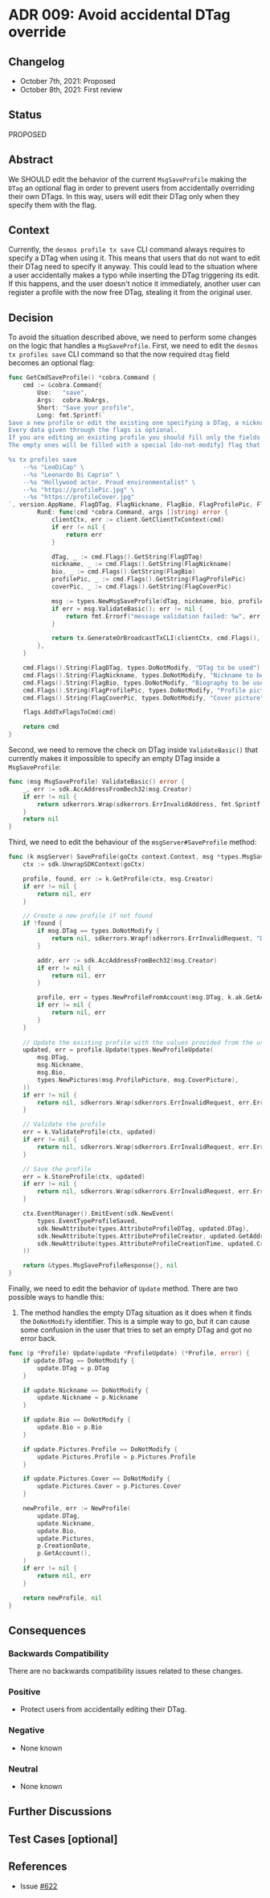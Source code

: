 # ADR 009: Avoid accidental DTag override

## Changelog

- October 7th, 2021: Proposed
- October 8th, 2021: First review

## Status

PROPOSED

## Abstract

We SHOULD edit the behavior of the current `MsgSaveProfile` making the `DTag` an optional flag
in order to prevent users from accidentally overriding their own DTags. In this way, users will edit
their DTag only when they specify them with the flag.


## Context

Currently, the `desmos profile tx save` CLI command always requires to specify a DTag when using it. This means that
users that do not want to edit their DTag need to specify it anyway. This could lead to the situation where a user 
accidentally makes a typo while inserting the DTag triggering its edit. If this happens, and the user doesn't notice it 
immediately, another user can register a profile with the now free DTag, stealing it from the original user.

## Decision

To avoid the situation described above, we need to perform some changes on the logic that handles a `MsgSaveProfile`.
First, we need to edit the `desmos tx profiles save` CLI command so that the now required `dtag` field becomes 
an optional flag:
```go
func GetCmdSaveProfile() *cobra.Command {
	cmd := &cobra.Command{
		Use:   "save",
		Args:  cobra.NoArgs,
		Short: "Save your profile",
		Long: fmt.Sprintf(`
Save a new profile or edit the existing one specifying a DTag, a nickname, biography, profile picture and cover picture.
Every data given through the flags is optional.
If you are editing an existing profile you should fill only the fields that you want to edit.
The empty ones will be filled with a special [do-not-modify] flag that tells the system to not edit them.

%s tx profiles save 
    --%s "LeoDiCap" \
	--%s "Leonardo Di Caprio" \
	--%s "Hollywood actor. Proud environmentalist" \
	--%s "https://profilePic.jpg" \
	--%s "https://profileCover.jpg"
`, version.AppName, FlagDTag, FlagNickname, FlagBio, FlagProfilePic, FlagCoverPic),
		RunE: func(cmd *cobra.Command, args []string) error {
			clientCtx, err := client.GetClientTxContext(cmd)
			if err != nil {
				return err
			}

			dTag, _ := cmd.Flags().GetString(FlagDTag)
			nickname, _ := cmd.Flags().GetString(FlagNickname)
			bio, _ := cmd.Flags().GetString(FlagBio)
			profilePic, _ := cmd.Flags().GetString(FlagProfilePic)
			coverPic, _ := cmd.Flags().GetString(FlagCoverPic)

			msg := types.NewMsgSaveProfile(dTag, nickname, bio, profilePic, coverPic, clientCtx.FromAddress.String())
			if err = msg.ValidateBasic(); err != nil {
				return fmt.Errorf("message validation failed: %w", err)
			}

			return tx.GenerateOrBroadcastTxCLI(clientCtx, cmd.Flags(), msg)
		},
	}

	cmd.Flags().String(FlagDTag, types.DoNotModify, "DTag to be used")
	cmd.Flags().String(FlagNickname, types.DoNotModify, "Nickname to be used")
	cmd.Flags().String(FlagBio, types.DoNotModify, "Biography to be used")
	cmd.Flags().String(FlagProfilePic, types.DoNotModify, "Profile picture")
	cmd.Flags().String(FlagCoverPic, types.DoNotModify, "Cover picture")

	flags.AddTxFlagsToCmd(cmd)

	return cmd
}
```
Second, we need to remove the check on DTag inside `ValidateBasic()` that currently makes it impossible to specify an 
empty DTag inside a `MsgSaveProfile`:
```go
func (msg MsgSaveProfile) ValidateBasic() error {
	_, err := sdk.AccAddressFromBech32(msg.Creator)
	if err != nil {
		return sdkerrors.Wrap(sdkerrors.ErrInvalidAddress, fmt.Sprintf("invalid creator: %s", msg.Creator))
	}
	return nil
}
```

Third, we need to edit the behaviour of the `msgServer#SaveProfile` method:
```go
func (k msgServer) SaveProfile(goCtx context.Context, msg *types.MsgSaveProfile) (*types.MsgSaveProfileResponse, error) {
	ctx := sdk.UnwrapSDKContext(goCtx)

	profile, found, err := k.GetProfile(ctx, msg.Creator)
	if err != nil {
		return nil, err
	}

	// Create a new profile if not found
	if !found {
		if msg.DTag == types.DoNotModify {
			return nil, sdkerrors.Wrapf(sdkerrors.ErrInvalidRequest, "DTag need to be specified if user doesn't have a profile")
		}

		addr, err := sdk.AccAddressFromBech32(msg.Creator)
		if err != nil {
			return nil, err
		}

		profile, err = types.NewProfileFromAccount(msg.DTag, k.ak.GetAccount(ctx, addr), ctx.BlockTime())
		if err != nil {
			return nil, err
		}
	}
	
	// Update the existing profile with the values provided from the user
	updated, err = profile.Update(types.NewProfileUpdate(
		msg.DTag,
		msg.Nickname,
		msg.Bio,
		types.NewPictures(msg.ProfilePicture, msg.CoverPicture), 
	))
	if err != nil {
		return nil, sdkerrors.Wrap(sdkerrors.ErrInvalidRequest, err.Error())
	}

	// Validate the profile
	err = k.ValidateProfile(ctx, updated)
	if err != nil {
		return nil, sdkerrors.Wrap(sdkerrors.ErrInvalidRequest, err.Error())
	}

	// Save the profile
	err = k.StoreProfile(ctx, updated)
	if err != nil {
		return nil, sdkerrors.Wrap(sdkerrors.ErrInvalidRequest, err.Error())
	}

	ctx.EventManager().EmitEvent(sdk.NewEvent(
		types.EventTypeProfileSaved,
		sdk.NewAttribute(types.AttributeProfileDTag, updated.DTag),
		sdk.NewAttribute(types.AttributeProfileCreator, updated.GetAddress().String()),
		sdk.NewAttribute(types.AttributeProfileCreationTime, updated.CreationDate.Format(time.RFC3339Nano)),
	))

	return &types.MsgSaveProfileResponse{}, nil
}
```
Finally, we need to edit the behavior of `Update` method. There are two possible ways to handle this:  

1) The method handles the empty DTag situation as it does when it finds the `DoNotModify` identifier. This
is a simple way to go, but it can cause some confusion in the user that tries to set an empty DTag and got no error back.
```go
func (p *Profile) Update(update *ProfileUpdate) (*Profile, error) {
	if update.DTag == DoNotModify {
		update.DTag = p.DTag
	}

	if update.Nickname == DoNotModify {
		update.Nickname = p.Nickname
	}

	if update.Bio == DoNotModify {
		update.Bio = p.Bio
	}

	if update.Pictures.Profile == DoNotModify {
		update.Pictures.Profile = p.Pictures.Profile
	}

	if update.Pictures.Cover == DoNotModify {
		update.Pictures.Cover = p.Pictures.Cover
	}

	newProfile, err := NewProfile(
		update.DTag,
		update.Nickname,
		update.Bio,
		update.Pictures,
		p.CreationDate,
		p.GetAccount(),
	)
	if err != nil {
		return nil, err
	}

	return newProfile, nil
}
```

## Consequences

### Backwards Compatibility

There are no backwards compatibility issues related to these changes.

### Positive

* Protect users from accidentally editing their DTag.

### Negative

- None known

### Neutral

- None known 

## Further Discussions

## Test Cases [optional]

## References

- Issue [#622](https://github.com/desmos-labs/desmos/issues/622)